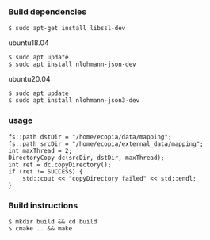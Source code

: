 ### Build dependencies

```
$ sudo apt-get install libssl-dev
```

ubuntu18.04

```
$ sudo apt update 
$ sudo apt install nlohmann-json-dev
```

ubuntu20.04

```
$ sudo apt update 
$ sudo apt install nlohmann-json3-dev
```

### usage

```
fs::path dstDir = "/home/ecopia/data/mapping";
fs::path srcDir = "/home/ecopia/external_data/mapping";
int maxThread = 2;
DirectoryCopy dc(srcDir, dstDir, maxThread);
int ret = dc.copyDirectory();
if (ret != SUCCESS) {
    std::cout << "copyDirectory failed" << std::endl;
}
```

### Build instructions

```
$ mkdir build && cd build
$ cmake .. && make
```
